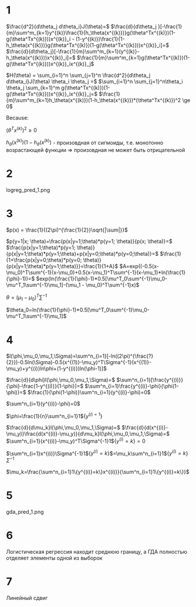 # 1

$\frac{d^2}{d\theta_j d\theta_i}J(\theta)=$
$\frac{d}{d\theta_j }[-\frac{1}{m}\sum^m_{k=1}y^{(k)}\frac{1}{h_\theta(x^{(k)})}g(\theta^Tx^{(k)})(1-g(\theta^Tx^{(k)}))x^{(k)}_i - (1-y^{(k)})\frac{1}{1-h_\theta(x^{(k)})}g(\theta^Tx^{(k)})(1-g(\theta^Tx^{(k)}))x^{(k)}_i]=$
$\frac{d}{d\theta_j}[-\frac{1}{m}\sum^m_{k=1}(y^{(k)}-h_\theta(x^{(k)}))x^{(k)}_i]=$
$\frac{1}{m}\sum^m_{k=1}g(\theta^Tx^{(k)})(1-g(\theta^Tx^{(k)}))x^{(k)}_ix^{(k)}_j$

$H(\theta) = \sum_{i=1}^n \sum_{j=1}^n \frac{d^2}{d\theta_j d\theta_i}J(\theta) \theta_i \theta_j =$
$\sum_{i=1}^n \sum_{j=1}^n\theta_i \theta_j \sum_{k=1}^m g(\theta^Tx^{(k)})(1-g(\theta^Tx^{(k)}))x^{(k)}_ix^{(k)}_j=$
$\frac{1}{m}\sum^m_{k=1}h_\theta(x^{(k)})(1-h_\theta(x^{(k)})*(\theta^Tx^{(k)})^2 \ge 0$

Because:

$(\theta^Tx^{(k)})^2 \ge 0$

$h_\theta(x^{(k)})(1-h_\theta(x^{(k)})$ - произовдная от сигмоиды, т.е. монотонно возрастающей функции => произовдная не может быть отрицательной

# 2

logreg_pred_1.png

# 3

$p(x) = \frac{1}{(2\pi)^{\frac{1}{2}}\sqrt{|\sum|}}$ 

$p(y=1|x; \theta)=\frac{p(x|y=1;\theta)*p(y=1; \theta)}{p(x; \theta)}=$
$\frac{p(x|y=1;\theta)*p(y=1; \theta)}{p(x|y=1;\theta)*p(y=1;\theta)+p(x|y=0;\theta)*p(y=0;\theta)}=$
$\frac{1}{1+\frac{p(x|y=0;\theta)*p(y=0; \theta)}{p(x|y=1;\theta)*p(y=1;\theta)}}=\frac{1}{1+A}$
$A=exp((-0.5(x-\mu_0)^T\sum^{-1}(x-\mu_0)+0.5(x-\mu_1)^T\sum^{-1}(x-\mu_1)*ln(\frac{1}{\phi}-1))=$
$exp(ln(\frac{1}{\phi}-1)*0.5[\mu^T_0\sum^{-1}\mu_0-\mu^T_1\sum^{-1}\mu_1]-(\mu_1 - \mu_0)^T\sum^{-1}x)$

$\theta = (\mu_1 - \mu_0)^T\sum^{-1}$

$\theta_0=ln(\frac{1}{\phi}-1)*0.5[\mu^T_0\sum^{-1}\mu_0-\mu^T_1\sum^{-1}\mu_1]$

# 4

$l(\phi,\mu_0,\mu_1,\Sigma)=\sum^n_{i=1}[-ln((2\pi)^{\frac{?}{2}})-0.5ln(\Sigma)-0.5(x^{(1)}-\mu_y)^T\Sigma^{-1}(x^{(1)}-\mu_y)+y^{(i)}ln\phi+(1-y^{(i)})ln(\phi-1)]$

$\frac{d}{d\phi}l(\phi,\mu_0,\mu_1,\Sigma)=$
$\sum^n_{i=1}[\frac{y^{(i)}}{\phi}-\frac{1-y^{(i)}}{1-\phi}]=$
$\sum^n_{i=1}\frac{y^{(i)}-\phi}{\phi(1-\phi)}=$
$\frac{1}{\phi(1-\phi)}\sum^n_{i=1}(y^{(i)}-\phi)=0$

$\sum^n_{i=1}(y^{(i)}-\phi)=0$

$\phi=\frac{1}{n}\sum^n_{i=1}1${$y^{(i)=1}$}

$\frac{d}{d\mu_k}l(\phi,\mu_0,\mu_1,\Sigma)=$
$\frac{d}{d(x^{(i)}-\mu_y)}\frac{d(x^{(i)}-\mu_y)}{d\mu_k}l(\phi,\mu_0,\mu_1,\Sigma)=$
$\sum^n_{i=1}(x^{(i)}-\mu_y)^T\Sigma^{-1}1${$y^{(i)}=k$}$=0$

$\sum^n_{i=1}x^{(i)}\Sigma^{-1}1${$y^{(i)}=k$}$=\mu_k\sum^n_{i=1}1${$y^{(i)}=k$}$\Sigma^{-1}$

$\mu_k=\frac{\sum^n_{i=1}1\{y^{(i)}=k\}x^{(i)}}{\sum^n_{i=1}1\{y^{(i)}=k\}}$

# 5

gda_pred_1.png

# 6

Логистическая регрессия находит среднюю границу, а ГДА полностью отделяет элементы одной из выборок

# 7

Линейный сдвиг
